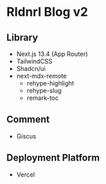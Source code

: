 # Rldnrl Blog v2

## Library
- Next.js 13.4 (App Router)
- TailwindCSS
- Shadcn/ui
- next-mdx-remote
  - rehype-highlight
  - rehype-slug
  - remark-toc


## Comment
- Giscus

## Deployment Platform
- Vercel